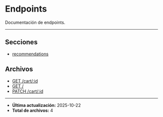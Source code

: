 # Endpoints

Documentación de endpoints.

---

## Secciones

- [recommendations](./recommendations/README.md)

## Archivos

- [GET /cart/:id](./get.md)
- [GET /](./healthcheck.md)
- [PATCH /cart/:id](./update.md)

---

- **Última actualización:** 2025-10-22
- **Total de archivos:** 4
